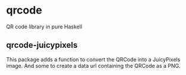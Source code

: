 # qrcode

QR code library in pure Haskell

## qrcode-juicypixels

This package adds a function to convert the QRCode into a JuicyPixels image.
And some to create a data url containing the QRCode as a PNG.
